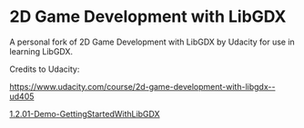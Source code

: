 # 2D Game Development with LibGDX

A personal fork of 2D Game Development with LibGDX by Udacity for use in learning LibGDX.


Credits to Udacity:

https://www.udacity.com/course/2d-game-development-with-libgdx--ud405

[1.2.01-Demo-GettingStartedWithLibGDX](https://github.com/udacity/ud405/tree/master/1.2.01-Demo-GettingStartedWithLibGDX)
